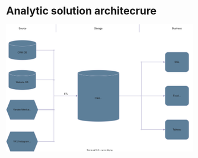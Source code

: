 # Analytic solution architecrure
![Analytic solution architecture](https://github.com/atsterq/DE-101/blob/main/Module1/Analytic%20solution%20architercture.drawio.svg)

